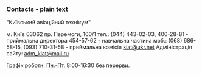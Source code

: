 ### Contacts - plain text

"Київський авіаційний технікум"

м. Київ 03062
пр. Перемоги, 100/1
тел.: (044) 443-02-03, 400-28-81 - приймальна директора
454-57-62 - навчальна частина
моб.: (068) 686-58-15, (093) 710-31-58 - приймальна комісія
kiat@ukr.net
Адміністрація сайту:
adm_kiat@mail.ru

Графік роботи:
Пн.-Пт. 8:00-16:30 без перерви.